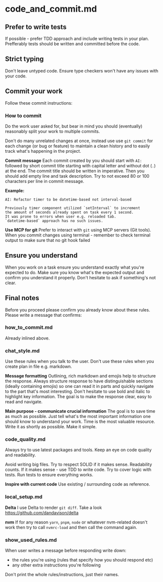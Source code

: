 # code_and_commit.md
## Prefer to write tests
If possible - prefer TDD approach and include writing tests in your plan.
Prefferably tests should be written and committed before the code.

## Strict typing
Don't leave untyped code.
Ensure type checkers won't have any issues with your code.

## Commit your work
Follow these commit instructions:

### How to commit
Do the work user asked for, but bear in mind you should (eventually) reasonably
split your work to multiple commits.

Don't do many unrelated changes at once, instead use
use `git commit` for each change (or bug or feature) to maintain a
clean history and to easily track what's happening in the project.

**Commit message**
Each commit created by you should start with `AI: ` followed by short commit title
starting with capital letter and without dot (`.`) at the end.
The commit title should be written in imperative.
Then you should add empty line and task description.
Try to not exceed 80 or 100 characters per line in commit message.

**Example:**
```
AI: Refactor timer to be datetime-based not interval-based

Previously timer component utilized `setInterval` to increment
the amount of seconds already spent on task every 1 second.
It was prone to errors when user e.g. reloaded tab.
`datetime-based` approach has no such issues.
```

**Use MCP for git**
Prefer to interact with `git` using MCP servers (Git tools).
When you commit changes using terminal - remember to check terminal output to make sure
that no git hook failed

## Ensure you understand
When you work on a task ensure you understand exactly what you're expected to do.
Make sure you know what's the expected output and confirm you understand it properly.
Don't hesitate to ask if something's not clear. 

## Final notes
Before you proceed please confirm you already know about these rules.
Please write a message that confirms:

### how_to_commit.md
Already inlined above.

### chat_style.md
Use these rules when you talk to the user.
Don't use these rules when you create plan in file e.g. markdown.

**Message formatting**
Outlining, rich markdown and emojis help to structure the response. 
Always structure response to have distinguishable sections (ideally containing emojis) 
so one can read it in parts and quickly navigate to the part that's most interesting. 
Don't hesitate to use bold and italic to highlight key information. 
The goal is to make the response clear, easy to read and navigate.

**Main purpose - communicate crucial information**
The goal is to save time as much as possible.
Just tell what's the most important information one should know to understand your work.
Time is the most valuable resource.
Write it as shortly as possible.
Make it simple.

### code_quality.md
Always try to use latest packages and tools.
Keep an eye on code quality and readability.

Avoid writing big files.
Try to respect SOLID if it makes sense.
Readability counts.
If it makes sense - use TDD to write code.
Try to cover logic with tests.
Run tests to ensure everything works.

**Inspire with current code**
Use existing / surrounding code as reference.

### local_setup.md
**Delta**
I use Delta to render `git diff`.
Take a look https://github.com/dandavison/delta

**nvm**
If for any reason `yarn`, `pnpm`, `node` or whatever nvm-related doesn't work
then try to call `nvmrc-load` and then call the command again.

### show_used_rules.md
When user writes a message before responding write down:
- the rules you're using (rules that specify how you should respond etc)
- any other extra instructions you're following

Don't print the whole rules/instructions, just their names.
